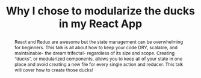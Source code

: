 ---
title: "Why I chose to modularize the ducks in my React App "
speaker: Lauren Lee
event: CascadiaJS 2018
tags: ["React.js"]
abstract: "React and Redux are awesome but the state management can be overwhelming for beginners. This talk is all about how to keep your code DRY, scalable, and maintainable- the dream trifecta!- regardless of its size and scope. Creating “ducks”, or modularized components, allows you to keep all of your state in one place and avoid creating a new file for every single action and reducer. This talk will cover how to create those ducks!"
ytId: jr7D4VAzNig
layout: talk
---